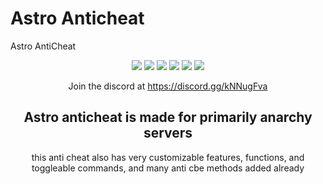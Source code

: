 # Astro Anticheat
Astro AntiCheat

<div align="center">
	
  <a href="https://github.com/Collinmc1228/Astro-anticheat/releases/latest"><img src="https://img.shields.io/github/v/release/Collinmc1228/Astro-anticheat"></a>
  <img src="https://img.shields.io/github/last-commit/Collinmc1228/Astro-anticheat">
  <img src="https://img.shields.io/github/commit-activity/m/Collinmc1228/Astro-anticheat">
  <img src="https://img.shields.io/github/languages/code-size/Collinmc1228/Astro-anticheat">
  <img src="https://img.shields.io/tokei/lines/github/Collinmc1228/Astro-anticheat">
  <img src="https://img.shields.io/github/downloads/Collinmc1228/Astro-anticheat/total">

  Join the discord at https://discord.gg/kNNugFva

Astro anticheat is made for primarily anarchy servers
-----------------------------------------------------------------------------------------------
this anti cheat also has very customizable features, functions, and toggleable commands, and many anti cbe methods added already

	
